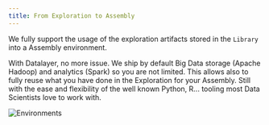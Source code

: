 ```yaml
---
title: From Exploration to Assembly
---
```


We fully support the usage of the exploration artifacts stored in the `Library` into a Assembly environment.

With Datalayer, no more issue. We ship by default Big Data storage (Apache Hadoop) and analytics (Spark) so you are not limited. This allows also to fully reuse what you have done in the Exploration for your Assembly. Still with the ease and flexibility of the well known Python, R... tooling most Data Scientists love to work with.

![Environments](/images/datalayer/environments.svg "Environments")
